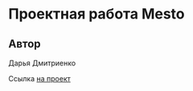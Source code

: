 # Проектная работа Mesto

## Автор

Дарья Дмитриенко

Ссылка [на проект](https://dashashmi.github.io/mesto-project-ff/)
